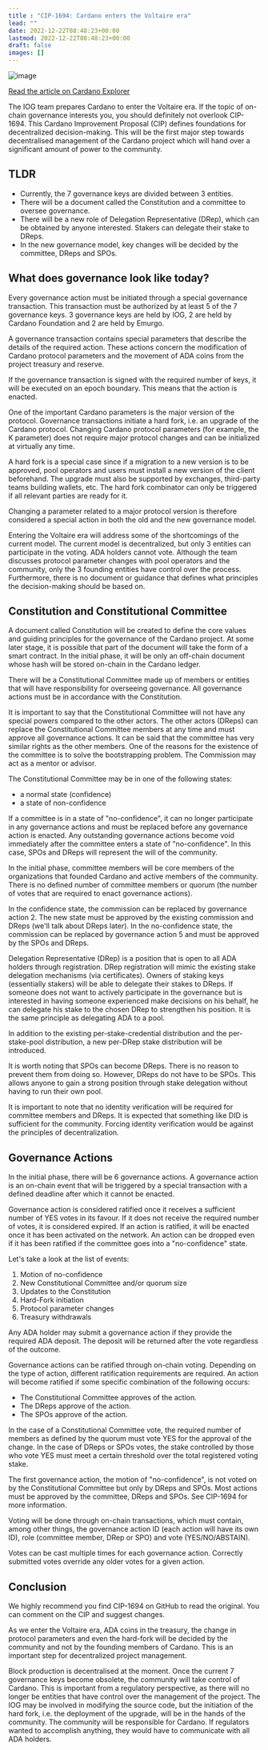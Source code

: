 ```yaml
---
title : "CIP-1694: Cardano enters the Voltaire era"
lead: ""
date: 2022-12-22T08:48:23+00:00
lastmod: 2022-12-22T08:48:23+00:00
draft: false
images: []
---
```


![image](https://img.cexplorer.io/i/8645fee8d7d502d27bb80c7174bf145a.jpg)

[Read the article on Cardano Explorer](https://cexplorer.io/article/cip-1694-cardano-enters-the-voltaire-era)

The IOG team prepares Cardano to enter the Voltaire era. If the topic of on-chain governance interests you, you should definitely not overlook CIP-1694. This Cardano Improvement Proposal (CIP) defines foundations for decentralized decision-making. This will be the first major step towards decentralised management of the Cardano project which will hand over a significant amount of power to the community.

## TLDR

-   Currently, the 7 governance keys are divided between 3 entities.
-   There will be a document called the Constitution and a committee to oversee governance.
-   There will be a new role of Delegation Representative (DRep), which can be obtained by anyone interested. Stakers can delegate their stake to DReps.
-   In the new governance model, key changes will be decided by the committee, DReps and SPOs.

## What does governance look like today?

Every governance action must be initiated through a special governance transaction. This transaction must be authorized by at least 5 of the 7 governance keys. 3 governance keys are held by IOG, 2 are held by Cardano Foundation and 2 are held by Emurgo.

A governance transaction contains special parameters that describe the details of the required action. These actions concern the modification of Cardano protocol parameters and the movement of ADA coins from the project treasury and reserve.

If the governance transaction is signed with the required number of keys, it will be executed on an epoch boundary. This means that the action is enacted.

One of the important Cardano parameters is the major version of the protocol. Governance transactions initiate a hard fork, i.e. an upgrade of the Cardano protocol. Changing Cardano protocol parameters (for example, the K parameter) does not require major protocol changes and can be initialized at virtually any time.

A hard fork is a special case since if a migration to a new version is to be approved, pool operators and users must install a new version of the client beforehand. The upgrade must also be supported by exchanges, third-party teams building wallets, etc. The hard fork combinator can only be triggered if all relevant parties are ready for it.

Changing a parameter related to a major protocol version is therefore considered a special action in both the old and the new governance model.

Entering the Voltaire era will address some of the shortcomings of the current model. The current model is decentralized, but only 3 entities can participate in the voting. ADA holders cannot vote. Although the team discusses protocol parameter changes with pool operators and the community, only the 3 founding entities have control over the process. Furthermore, there is no document or guidance that defines what principles the decision-making should be based on.

## Constitution and Constitutional Committee

A document called Constitution will be created to define the core values and guiding principles for the governance of the Cardano project. At some later stage, it is possible that part of the document will take the form of a smart contract. In the initial phase, it will be only an off-chain document whose hash will be stored on-chain in the Cardano ledger.

There will be a Constitutional Committee made up of members or entities that will have responsibility for overseeing governance. All governance actions must be in accordance with the Constitution.

It is important to say that the Constitutional Committee will not have any special powers compared to the other actors. The other actors (DReps) can replace the Constitutional Committee members at any time and must approve all governance actions. It can be said that the committee has very similar rights as the other members. One of the reasons for the existence of the committee is to solve the bootstrapping problem. The Commission may act as a mentor or advisor.

The Constitutional Committee may be in one of the following states:

-   a normal state (confidence)
-   a state of non-confidence

If a committee is in a state of "no-confidence", it can no longer participate in any governance actions and must be replaced before any governance action is enacted. Any outstanding governance actions become void immediately after the committee enters a state of "no-confidence". In this case, SPOs and DReps will represent the will of the community.

In the initial phase, committee members will be core members of the organizations that founded Cardano and active members of the community. There is no defined number of committee members or quorum (the number of votes that are required to enact governance actions).

In the confidence state, the commission can be replaced by governance action 2. The new state must be approved by the existing commission and DReps (we'll talk about DReps later). In the no-confidence state, the commission can be replaced by governance action 5 and must be approved by the SPOs and DReps.

Delegation Representative (DRep) is a position that is open to all ADA holders through registration. DRep registration will mimic the existing stake delegation mechanisms (via certificates). Owners of staking keys (essentially stakers) will be able to delegate their stakes to DReps. If someone does not want to actively participate in the governance but is interested in having someone experienced make decisions on his behalf, he can delegate his stake to the chosen DRep to strengthen his position. It is the same principle as delegating ADA to a pool.

In addition to the existing per-stake-credential distribution and the per-stake-pool distribution, a new per-DRep stake distribution will be introduced.

It is worth noting that SPOs can become DReps. There is no reason to prevent them from doing so. However, DReps do not have to be SPOs. This allows anyone to gain a strong position through stake delegation without having to run their own pool.

It is important to note that no identity verification will be required for committee members and DReps. It is expected that something like DID is sufficient for the community. Forcing identity verification would be against the principles of decentralization.

## Governance Actions

In the initial phase, there will be 6 governance actions. A governance action is an on-chain event that will be triggered by a special transaction with a defined deadline after which it cannot be enacted.

Governance action is considered ratified once it receives a sufficient number of YES votes in its favour. If it does not receive the required number of votes, it is considered expired. If an action is ratified, it will be enacted once it has been activated on the network. An action can be dropped even if it has been ratified if the committee goes into a "no-confidence" state.

Let's take a look at the list of events:

1.  Motion of no-confidence
2.  New Constitutional Committee and/or quorum size
3.  Updates to the Constitution
4.  Hard-Fork initiation
5.  Protocol parameter changes
6.  Treasury withdrawals

Any ADA holder may submit a governance action if they provide the required ADA deposit. The deposit will be returned after the vote regardless of the outcome.

Governance actions can be ratified through on-chain voting. Depending on the type of action, different ratification requirements are required. An action will become ratified if some specific combination of the following occurs:

-   The Constitutional Committee approves of the action.
-   The DReps approve of the action.
-   The SPOs approve of the action.

In the case of a Constitutional Committee vote, the required number of members as defined by the quorum must vote YES for the approval of the change. In the case of DReps or SPOs votes, the stake controlled by those who vote YES must meet a certain threshold over the total registered voting stake.

The first governance action, the motion of "no-confidence", is not voted on by the Constitutional Committee but only by DReps and SPOs. Most actions must be approved by the committee, DReps and SPOs. See CIP-1694 for more information.

Voting will be done through on-chain transactions, which must contain, among other things, the governance action ID (each action will have its own ID), role (committee member, DRep or SPO) and vote (YES/NO/ABSTAIN).

Votes can be cast multiple times for each governance action. Correctly submitted votes override any older votes for a given action.

## Conclusion

We highly recommend you find CIP-1694 on GitHub to read the original. You can comment on the CIP and suggest changes.

As we enter the Voltaire era, ADA coins in the treasury, the change in protocol parameters and even the hard-fork will be decided by the community and not by the founding members of Cardano. This is an important step for decentralized project management.

Block production is decentralised at the moment. Once the current 7 governance keys become obsolete, the community will take control of Cardano. This is important from a regulatory perspective, as there will no longer be entities that have control over the management of the project. The IOG may be involved in modifying the source code, but the initiation of the hard fork, i.e. the deployment of the upgrade, will be in the hands of the community. The community will be responsible for Cardano. If regulators wanted to accomplish anything, they would have to communicate with all ADA holders.